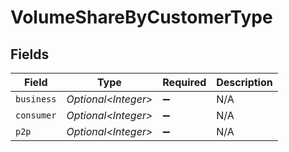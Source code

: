 # VolumeShareByCustomerType


## Fields

| Field                | Type                 | Required             | Description          |
| -------------------- | -------------------- | -------------------- | -------------------- |
| `business`           | *Optional\<Integer>* | :heavy_minus_sign:   | N/A                  |
| `consumer`           | *Optional\<Integer>* | :heavy_minus_sign:   | N/A                  |
| `p2p`                | *Optional\<Integer>* | :heavy_minus_sign:   | N/A                  |
